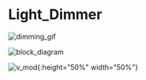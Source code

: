 # Light_Dimmer

![dimming_gif](https://github.com/Skitter-JP/Light_Dimmer/blob/main/Images/dimmer.gif?raw=true "Figure")


![block_diagram](https://github.com/Skitter-JP/Light_Dimmer/blob/main/Images/Block-diagram.png?raw=true "Figure")

![v_mod](https://github.com/Skitter-JP/Light_Dimmer/blob/main/Images/voltage_regulator_mod.JPG?raw=true "Figure"){:height="50%" width="50%"}
